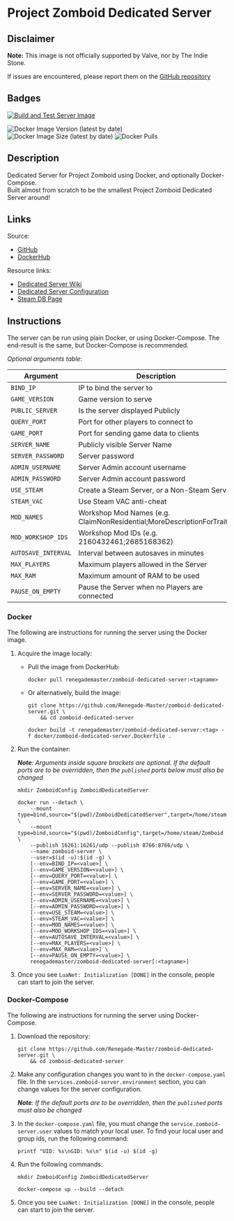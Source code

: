 # Project Zomboid Dedicated Server

## Disclaimer

**Note:** This image is not officially supported by Valve, nor by The Indie Stone.

If issues are encountered, please report them on
the [GitHub repository](https://github.com/Renegade-Master/zomboid-dedicated-server/issues/new/choose)

## Badges

[![Build and Test Server Image](https://github.com/Renegade-Master/zomboid-dedicated-server/actions/workflows/docker-build.yml/badge.svg?branch=main)](https://github.com/Renegade-Master/zomboid-dedicated-server/actions/workflows/docker-build.yml)  

![Docker Image Version (latest by date)](https://img.shields.io/docker/v/renegademaster/zomboid-dedicated-server?label=Latest%20Version)
![Docker Image Size (latest by date)](https://img.shields.io/docker/image-size/renegademaster/zomboid-dedicated-server?label=Image%20Size)
![Docker Pulls](https://img.shields.io/docker/pulls/renegademaster/zomboid-dedicated-server?label=Docker%20Pull%20Count)

## Description

Dedicated Server for Project Zomboid using Docker, and optionally Docker-Compose.  
Built almost from scratch to be the smallest Project Zomboid Dedicated Server around!

## Links

Source:

- [GitHub](https://github.com/Renegade-Master/zomboid-dedicated-server)
- [DockerHub](https://hub.docker.com/r/renegademaster/zomboid-dedicated-server)

Resource links:

- [Dedicated Server Wiki](https://pzwiki.net/wiki/Dedicated_Server)
- [Dedicated Server Configuration](https://pzwiki.net/wiki/Server_Settings)
- [Steam DB Page](https://steamdb.info/app/380870/)

## Instructions

The server can be run using plain Docker, or using Docker-Compose. The end-result is the same, but Docker-Compose is 
recommended.

*Optional arguments table*:

| Argument            | Description                                                            | Values            | Default       |
|---------------------|------------------------------------------------------------------------|-------------------|---------------|
| `BIND_IP`           | IP to bind the server to                                               | 0.0.0.0           | 0.0.0.0       |
| `GAME_VERSION`      | Game version to serve                                                  | [a-zA-Z0-9_]+     | `public`      |
| `PUBLIC_SERVER`     | Is the server displayed Publicly                                       | (true&vert;false) | true          |
| `QUERY_PORT`        | Port for other players to connect to                                   | 1000 - 65535      | 16261         |
| `GAME_PORT`         | Port for sending game data to clients                                  | 1000 - 65535      | 8766          |
| `SERVER_NAME`       | Publicly visible Server Name                                           | [a-zA-Z0-9]+      | ZomboidServer |
| `SERVER_PASSWORD`   | Server password                                                        | [a-zA-Z0-9]+      |               |
| `ADMIN_USERNAME`    | Server Admin account username                                          | [a-zA-Z0-9]+      | superuser     |
| `ADMIN_PASSWORD`    | Server Admin account password                                          | [a-zA-Z0-9]+      | changeme      |
| `USE_STEAM`         | Create a Steam Server, or a Non-Steam Server                           | (true&vert;false) | true          |
| `STEAM_VAC`         | Use Steam VAC anti-cheat                                               | (true&vert;false) | true          |
| `MOD_NAMES`         | Workshop Mod Names (e.g. ClaimNonResidential;MoreDescriptionForTraits) | mod1;mod2;mod     |               |
| `MOD_WORKSHOP_IDS`  | Workshop Mod IDs (e.g. 2160432461;2685168362)                          | xxxxxx;xxxxx;     |               |
| `AUTOSAVE_INTERVAL` | Interval between autosaves in minutes                                  | [0-9]+            | 10m           |
| `MAX_PLAYERS`       | Maximum players allowed in the Server                                  | [0-9]+            | 16            |
| `MAX_RAM`           | Maximum amount of RAM to be used                                       | ([0-9]+)m         | 4096m         |
| `PAUSE_ON_EMPTY`    | Pause the Server when no Players are connected                         | (true&vert;false) | true          |

### Docker

The following are instructions for running the server using the Docker image.

1. Acquire the image locally:
    * Pull the image from DockerHub:

      ```shell
      docker pull renegademaster/zomboid-dedicated-server:<tagname>
      ```
    * Or alternatively, build the image:

      ```shell
      git clone https://github.com/Renegade-Master/zomboid-dedicated-server.git \
          && cd zomboid-dedicated-server

      docker build -t renegademaster/zomboid-dedicated-server:<tag> -f docker/zomboid-dedicated-server.Dockerfile .
      ```

2. Run the container:  

   ***Note**: Arguments inside square brackets are optional. If the default ports are to be overridden, then the
   `published` ports below must also be changed*  

   ```shell
   mkdir ZomboidConfig ZomboidDedicatedServer

   docker run --detach \
       --mount type=bind,source="$(pwd)/ZomboidDedicatedServer",target=/home/steam/ZomboidDedicatedServer \
       --mount type=bind,source="$(pwd)/ZomboidConfig",target=/home/steam/Zomboid \
       --publish 16261:16261/udp --publish 8766:8766/udp \
       --name zomboid-server \
       --user=$(id -u):$(id -g) \
       [--env=BIND_IP=<value>] \
       [--env=GAME_VERSION=<value>] \
       [--env=QUERY_PORT=<value>] \
       [--env=GAME_PORT=<value>] \
       [--env=SERVER_NAME=<value>] \
       [--env=SERVER_PASSWORD=<value>] \
       [--env=ADMIN_USERNAME=<value>] \
       [--env=ADMIN_PASSWORD=<value>] \
       [--env=USE_STEAM=<value>] \
       [--env=STEAM_VAC=<value>] \
       [--env=MOD_NAMES=<value>] \
       [--env=MOD_WORKSHOP_IDS=<value>] \
       [--env=AUTOSAVE_INTERVAL=<value>] \
       [--env=MAX_PLAYERS=<value>] \
       [--env=MAX_RAM=<value>] \
       [--env=PAUSE_ON_EMPTY=<value>] \
       renegademaster/zomboid-dedicated-server[:<tagname>]
   ```

4. Once you see `LuaNet: Initialization [DONE]` in the console, people can start to join the server.

### Docker-Compose

The following are instructions for running the server using Docker-Compose.

1. Download the repository:

   ```shell
   git clone https://github.com/Renegade-Master/zomboid-dedicated-server.git \
       && cd zomboid-dedicated-server
   ```

2. Make any configuration changes you want to in the `docker-compose.yaml` file. In
   the `services.zomboid-server.environment` section, you can change values for the server configuration.

   ***Note**: If the default ports are to be overridden, then the `published` ports must also be changed*

3. In the `docker-compose.yaml` file, you must change the `service.zomboid-server.user` values to match your local user.
   To find your local user and group ids, run the following command:

   ```shell
   printf "UID: %s\nGID: %s\n" $(id -u) $(id -g)
   ```

4. Run the following commands:

   ```shell
   mkdir ZomboidConfig ZomboidDedicatedServer

   docker-compose up --build --detach
   ```

6. Once you see `LuaNet: Initialization [DONE]` in the console, people can start to join the server.
